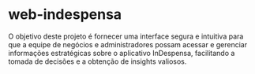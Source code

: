 # web-indespensa
O objetivo deste projeto é fornecer uma interface segura e intuitiva para que a equipe de negócios e administradores possam acessar e gerenciar informações estratégicas sobre o aplicativo InDespensa, facilitando a tomada de decisões e a obtenção de insights valiosos.
